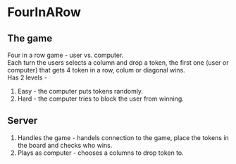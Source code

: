 # FourInARow
## The game
Four in a row game - user vs. computer.  
Each turn the users selects a column and drop a token, the first one (user or computer) that gets 4 token in a row, colum or diagonal wins.  
Has 2 levels - 
1. Easy - the computer puts tokens randomly.
2. Hard - the computer tries to block the user from winning.
## Server
1. Handles the game - handels connection to the game, place the tokens in the board and checks who wins.
2. Plays as computer - chooses a columns to drop token to.
